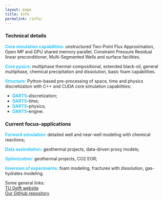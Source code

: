 ```yaml
---
layout: page
title: Info
permalink: /info/
---
```

<html>

<head>
  <style>
    h4		{color: rgb(44,196,251);display: inline;}
  </style>
</head>

<body>
<h3>Technical details</h3>
<p><h4>Core simulation capabilities: </h4> 
unstructured Two-Point Flux Approximation, Open MP and GPU shared memory parallel, Constraint Pressure Residual linear preconditioner, Multi-Segmented Wells and surface facilities.</p>

<p><h4>Core pysics: </h4>
multiphase thermal-compositional, extended black-oil, general multiphase, chemical precipitation and dissolution, basic foam capabilities.</p>

<p><h4>Structure: </h4>
Python-based pre-processing of space, time and physics discretization with C++ and CUDA core simulation capabilities:</p>
<ul>
  <li><h4>DARTS</h4>-discretization;</li>
  <li><h4>DARTS</h4>-time;</li>
  <li><h4>DARTS</h4>-physics;</li>
  <li><h4>DARTS</h4>-engine.</li>
</ul>

<h3>Current focus-applications</h3>
<p><h4>Forward simulation: </h4>detailed well and near-well modeling with chemical reactions;</p>
<p><h4>Data assimilation: </h4>geothermal projects, data-driven proxy models;</p>
<p><h4>Optimization: </h4>geothermal projects, CO2 EOR;</p>
<p><h4>Inversion of experiments: </h4>foam modeling, fractures with dissolution, gas-hydrates modeling.</p>
</body>
</html>

Some general links: <br>
[TU Delft website][TUD] <br>
[Our GitHub repository][link_to_repo] <br>

[TUD]: https://www.tudelft.nl
[link_to_repo]: https://github.darts-web.io/darts-web
